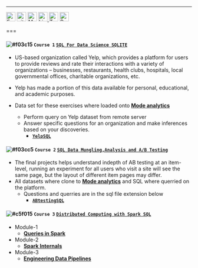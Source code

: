 ---

<p aligne = "center">
<a href="https://kuta-ndze.github.io/css-html-js/kutaportfolio/kutaspotfolio.html" target="_blank" rel="noopener noreferrer"><img alt="Eample Portfolio URL" src="https://img.shields.io/twitter/url?label=Portfolio%20URL&logo=heroku&style=social&url=https%3A%2F%2Fram" height="25"></a>
<a href="https://github.com/kuta-ndze"><img alt="github URL" src="https://img.shields.io/twitter/url?label=kuta-ndze&logo=github&logoColor=red&style=social&url=https%3A%2F%2Fgithub.com" height="25"></a>
<a href="mailto:kutaceldrick880@gmail.com"><img alt="Mailto" src="https://img.shields.io/twitter/url?label=E-mail&logo=gmail&style=social&url=https%3A%2F%2Fram" height="25"></a>
<a href="https://www.linkedin.com/in/kuta-n-celdrick-b808ba169/" target="_blank" rel="noopener noreferrer"><img alt="Linkedin URL" src="https://img.shields.io/twitter/url?label=kuta-ndze&logo=Linkedin&style=social&url=https%3A%2F%2Fwww.linkedin.com%2Fin%2Fram-sah" height="25">
<a href="https://twitter.com/kutandze" target="_blank" rel="noopener noreferrer"><img alt="Twitter URL" src="https://img.shields.io/twitter/url?label=Find-Me&logo=twitter&style=social&url=https%3A%2F%2Ftwitter.com" height="25"></a>
<a href="https://github.com/kuta-ndze/embeded_factorization/blob/main/Kuta_Resume.pdf" target="_blank" rel="noopener noreferrer"><img alt="Resume URL" src="https://img.shields.io/twitter/url?label=Resume.pdf&logo=r&logoColor=green&style=social&url=https%3A%2F%2Fgithub.com" height="25"></a></p>
===

#### ![#f03c15](https://via.placeholder.com/15/f03c15/000000?text=+) `Course 1` [**`SQL For Data Science SQLITE`**](https://www.coursera.org/learn/sql-for-data-science/home/welcome)

- US-based organization called Yelp, which provides a platform for users to provide reviews and rate their interactions with a variety of organizations – businesses, restaurants, health clubs, hospitals, local governmental offices, charitable organizations, etc.
- Yelp has made a portion of this data available for personal, educational, and academic purposes.
- Data set for these exercises where loaded onto [**Mode analytics**](https://mode.com/)

  - Perform query on Yelp dataset from remote server
  - Answer specific questions for an organization and make
    inferences based on your discoveries.
    - [**`YelpSQL`**](https://github.com/kuta-ndze/SQL-Basics-For-Data-Science/blob/main/Yelpdatasetquery.sql)

#### ![#f03cc5](https://via.placeholder.com/15/f03cc5/000000?text=+) `Course 2` [**`SQL Data Mungling,Analysis and A/B Testing`**](https://www.coursera.org/learn/data-wrangling-analysis-abtesting/home/welcome)

- The final projects helps understand indepth of AB testing at an item-level, running an experiment for all users who visit a site will see the same page, but the layout of different item pages may differ.
- All datasets where clone to [**Mode analytics**](https://mode.com/) and SQL where querried on the platform.
  - Questions and querries are in the sql file extension below
    - [**`ABtestingSQL`**](https://github.com/kuta-ndze/SQL-Basics-For-Data-Science/blob/main/Final_Assignment_AB_Testing.sql)

#### ![#c5f015](https://via.placeholder.com/15/c5f015/000000?text=+) `Course 3` [**`Distributed Computing with Spark SQL`**](https://www.coursera.org/learn/spark-sql/home/welcome)

- Module-1
  - [**Queries in Spark**](https://github.com/kuta-ndze/SQL-Basics-For-Data-Science/blob/main/Distributed%20Computing%20with%20Spark/Module%20-%201.sql)
- Module-2
  - [**Spark Internals**](https://github.com/kuta-ndze/SQL-Basics-For-Data-Science/blob/main/Distributed%20Computing%20with%20Spark/Module%20-%202.sql)
- Module-3
  - [**Engineering Data Pipelines**](https://github.com/kuta-ndze/SQL-Basics-For-Data-Science/blob/main/Distributed%20Computing%20with%20Spark/Module%20-%203.sql)
